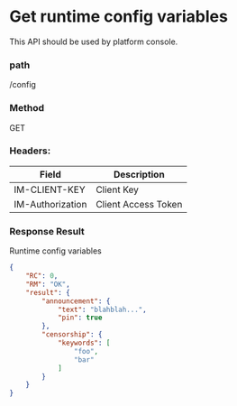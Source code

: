 # Get runtime config variables

This API should be used by platform console.

### path

/config

### Method

GET

### Headers:

| Field      | Description |
| ---------- | ----------- |
| IM-CLIENT-KEY | Client Key     |
| IM-Authorization | Client Access Token |


### Response Result

Runtime config variables

```json
{
    "RC": 0,
    "RM": "OK",
    "result": {
        "announcement": {
            "text": "blahblah...",
            "pin": true
        },
        "censorship": {
            "keywords": [
                "foo",
                "bar"
            ]
        }
    }
}
```
